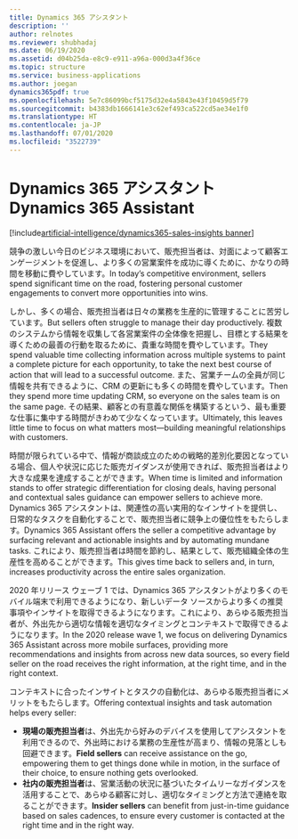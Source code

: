 ```yaml
---
title: Dynamics 365 アシスタント
description: ''
author: relnotes
ms.reviewer: shubhadaj
ms.date: 06/19/2020
ms.assetid: d04b25da-e8c9-e911-a96a-000d3a4f36ce
ms.topic: structure
ms.service: business-applications
ms.author: joegan
dynamics365pdf: true
ms.openlocfilehash: 5e7c86099bcf5175d32e4a5843e43f10459d5f79
ms.sourcegitcommit: b4383db1666141e3c62ef493ca522cd5ae34e1f0
ms.translationtype: HT
ms.contentlocale: ja-JP
ms.lasthandoff: 07/01/2020
ms.locfileid: "3522739"
---
```

# <a name="dynamics-365-assistant"></a><span data-ttu-id="12aa7-102">Dynamics 365 アシスタント</span><span class="sxs-lookup"><span data-stu-id="12aa7-102">Dynamics 365 Assistant</span></span>

[!include[artificial-intelligence/dynamics365-sales-insights banner](../includes/artificial-intelligence/dynamics365-sales-insights.md)]

<!--structure start-->
<span data-ttu-id="12aa7-103">競争の激しい今日のビジネス環境において、販売担当者は、対面によって顧客エンゲージメントを促進し、より多くの営業案件を成功に導くために、かなりの時間を移動に費やしています。</span><span class="sxs-lookup"><span data-stu-id="12aa7-103">In today’s competitive environment, sellers spend significant time on the road, fostering personal customer engagements to convert more opportunities into wins.</span></span> 

<span data-ttu-id="12aa7-104">しかし、多くの場合、販売担当者は日々の業務を生産的に管理することに苦労しています。</span><span class="sxs-lookup"><span data-stu-id="12aa7-104">But sellers often struggle to manage their day productively.</span></span> <span data-ttu-id="12aa7-105">複数のシステムから情報を収集して各営業案件の全体像を把握し、目標とする結果を導くための最善の行動を取るために、貴重な時間を費やしています。</span><span class="sxs-lookup"><span data-stu-id="12aa7-105">They spend valuable time collecting information across multiple systems to paint a complete picture for each opportunity, to take the next best course of action that will lead to a successful outcome.</span></span> <span data-ttu-id="12aa7-106">また、営業チームの全員が同じ情報を共有できるように、CRM の更新にも多くの時間を費やしています。</span><span class="sxs-lookup"><span data-stu-id="12aa7-106">Then they spend more time updating CRM, so everyone on the sales team is on the same page.</span></span> <span data-ttu-id="12aa7-107">その結果、顧客との有意義な関係を構築するという、最も重要な仕事に集中する時間がきわめて少なくなっています。</span><span class="sxs-lookup"><span data-stu-id="12aa7-107">Ultimately, this leaves little time to focus on what matters most—building meaningful relationships with customers.</span></span> 

<span data-ttu-id="12aa7-108">時間が限られている中で、情報が商談成立のための戦略的差別化要因となっている場合、個人や状況に応じた販売ガイダンスが使用できれば、販売担当者はより大きな成果を達成することができます。</span><span class="sxs-lookup"><span data-stu-id="12aa7-108">When time is limited and information stands to offer strategic differentiation for closing deals, having personal and contextual sales guidance can empower sellers to achieve more.</span></span> <span data-ttu-id="12aa7-109">Dynamics 365 アシスタントは、関連性の高い実用的なインサイトを提供し、日常的なタスクを自動化することで、販売担当者に競争上の優位性をもたらします。</span><span class="sxs-lookup"><span data-stu-id="12aa7-109">Dynamics 365 Assistant offers the seller a competitive advantage by surfacing relevant and actionable insights and by automating mundane tasks.</span></span> <span data-ttu-id="12aa7-110">これにより、販売担当者は時間を節約し、結果として、販売組織全体の生産性を高めることができます。</span><span class="sxs-lookup"><span data-stu-id="12aa7-110">This gives time back to sellers and, in turn, increases productivity across the entire sales organization.</span></span>

<span data-ttu-id="12aa7-111">2020 年リリース ウェーブ 1 では、Dynamics 365 アシスタントがより多くのモバイル端末で利用できるようになり、新しいデータ ソースからより多くの推奨事項やインサイトを取得できるようになります。これにより、あらゆる販売担当者が、外出先から適切な情報を適切なタイミングとコンテキストで取得できるようになります。</span><span class="sxs-lookup"><span data-stu-id="12aa7-111">In the 2020 release wave 1, we focus on delivering Dynamics 365 Assistant across more mobile surfaces, providing more recommendations and insights from across new data sources, so every field seller on the road receives the right information, at the right time, and in the right context.</span></span>

<span data-ttu-id="12aa7-112">コンテキストに合ったインサイトとタスクの自動化は、あらゆる販売担当者にメリットをもたらします。</span><span class="sxs-lookup"><span data-stu-id="12aa7-112">Offering contextual insights and task automation helps every seller:</span></span>

- <span data-ttu-id="12aa7-113">**現場の販売担当者**は、外出先から好みのデバイスを使用してアシスタントを利用できるので、外出時における業務の生産性が高まり、情報の見落としも回避できます。</span><span class="sxs-lookup"><span data-stu-id="12aa7-113">**Field sellers** can receive assistance on the go, empowering them to get things done while in motion, in the surface of their choice, to ensure nothing gets overlooked.</span></span> 
- <span data-ttu-id="12aa7-114">**社内の販売担当者**は、営業活動の状況に基づいたタイムリーなガイダンスを活用することで、あらゆる顧客に対し、適切なタイミングと方法で連絡を取ることができます。</span><span class="sxs-lookup"><span data-stu-id="12aa7-114">**Insider sellers** can benefit from just-in-time guidance based on sales cadences, to ensure every customer is contacted at the right time and in the right way.</span></span>
<!--structure end-->



